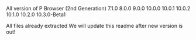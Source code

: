 All version of P Browser (2nd Generation)
7.1.0
8.0.0
9.0.0
10.0.0
10.0.1
10.0.2
10.1.0
10.2.0
10.3.0-Beta1

All files already extracted
We will update this readme after new version is out!
